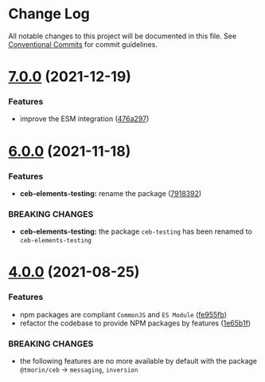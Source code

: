 # Change Log

All notable changes to this project will be documented in this file.
See [Conventional Commits](https://conventionalcommits.org) for commit guidelines.

# [7.0.0](https://github.com/tmorin/ceb/compare/v6.1.0...v7.0.0) (2021-12-19)


### Features

* improve the ESM integration ([476a297](https://github.com/tmorin/ceb/commit/476a297575e2311ba599ca678784f71d34666afd))





# [6.0.0](https://github.com/tmorin/ceb/compare/v5.0.2...v6.0.0) (2021-11-18)


### Features

* **ceb-elements-testing:** rename the package ([7918392](https://github.com/tmorin/ceb/commit/79183922d5e9e58fe92924f07db35ae3fa4629a7))


### BREAKING CHANGES

* **ceb-elements-testing:** the package `ceb-testing` has been renamed to `ceb-elements-testing`





# [4.0.0](https://github.com/tmorin/ceb/compare/v3.5.0...v4.0.0) (2021-08-25)


### Features

* npm packages are compliant `CommonJS` and `ES Module` ([fe955fb](https://github.com/tmorin/ceb/commit/fe955fb6257b0750f93c477e76f8593af335da6d))
* refactor the codebase to provide NPM packages by features ([1e65b1f](https://github.com/tmorin/ceb/commit/1e65b1fd968dff22f30338550ba4b705b04ddc59))


### BREAKING CHANGES

* the following features are no more available by default with the package `@tmorin/ceb` -> `messaging`, `inversion`
